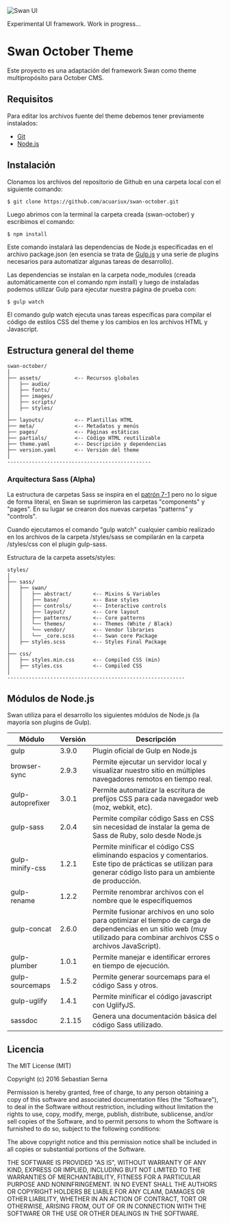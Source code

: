 ![Swan UI](https://github.com/acuariux/swan-october/blob/master/assets/images/logo.png "Swan - User Interface")

Experimental UI framework. Work in progress...


Swan October Theme
==========

Este proyecto es una adaptación del framework Swan como theme multipropósito para October CMS.

## Requisitos

Para editar los archivos fuente del theme debemos tener previamente instalados:

- [Git](https://git-scm.com/)
- [Node.js](https://nodejs.org/)

## Instalación

Clonamos los archivos del repositorio de Github en una carpeta local con el siguiente comando:

```
$ git clone https://github.com/acuariux/swan-october.git
```

Luego abrimos con la terminal la carpeta creada (swan-october) y escribimos el comando:

```
$ npm install
```
Este comando instalará las dependencias de Node.js especificadas en el archivo package.json (en esencia se trata de [Gulp.js](http://gulpjs.com/) y una serie de plugins necesarios para automatizar algunas tareas de desarrollo).

Las dependencias se instalan en la carpeta node_modules (creada automáticamente con el comando npm install) y luego de instaladas podemos utilizar Gulp para ejecutar nuestra página de prueba con:

```
$ gulp watch
```
El comando gulp watch ejecuta unas tareas específicas para compilar el código de estilos CSS del theme y los cambios en los archivos HTML y Javascript.

## Estructura general del theme

```
swan-october/
│
├── assets/           <-- Recursos globales
│   ├── audio/        
│   ├── fonts/        
│   ├── images/       
│   ├── scripts/      
│   ├── styles/
│       
├── layouts/          <-- Plantillas HTML
├── meta/             <-- Metadatos y menús
├── pages/            <-- Páginas estáticas
├── partials/         <-- Código HTML reutilizable
├── theme.yaml        <-- Descripción y dependencias
├── version.yaml      <-- Versión del theme
│
-----------------------------------------------

```


### Arquitectura Sass (Alpha)

La estructura de carpetas Sass se inspira en el [ patrón 7-1](https://sass-guidelin.es/#the-7-1-pattern) pero no lo sigue de forma literal, en Swan se suprimieron las carpetas "components" y "pages". En su lugar se crearon dos nuevas carpetas "patterns" y "controls".

Cuando ejecutamos el comando "gulp watch" cualquier cambio realizado en los archivos de la carpeta /styles/sass se compilarán en la carpeta /styles/css con el plugin gulp-sass.

Estructura de la carpeta assets/styles:

```
styles/
│
├── sass/
│   ├── swan/
│   │   ├── abstract/       <-- Mixins & Variables
│   │   ├── base/           <-- Base styles
│   │   ├── controls/       <-- Interactive controls
│   │   ├── layout/         <-- Core layout
│   │   ├── patterns/       <-- Core patterns
│   │   └── themes/         <-- Themes (White / Black)
│   │   └── vendor/         <-- Vendor libraries
│   │   └── _core.scss      <-- Swan core Package
│   ├── styles.scss         <-- Styles Final Package
│
├── css/
│   ├── styles.min.css      <-- Compiled CSS (min)
│   ├── styles.css          <-- Compiled CSS
│
----------------------------------------------------------

```

## Módulos de Node.js

Swan utiliza para el desarrollo los siguientes módulos de Node.js (la mayoría son plugins de Gulp).

|Módulo|Versión|Descripción|
|--- |--- |--- |
|gulp|3.9.0|Plugin oficial de Gulp en Node.js|
|browser-sync|2.9.3|Permite ejecutar un servidor local y visualizar nuestro sitio en múltiples navegadores remotos en tiempo real.|
|gulp-autoprefixer|3.0.1|Permite automatizar la escritura de prefijos CSS para cada navegador web (moz, webkit, etc).|
|gulp-sass|2.0.4|Permite compilar código Sass en CSS sin necesidad de instalar la gema de Sass de Ruby, solo desde Node.js|
|gulp-minify-css|1.2.1|Permite minificar el código CSS eliminando espacios y comentarios. Este tipo de prácticas se utilizan para generar código listo para un ambiente de producción.|
|gulp-rename|1.2.2|Permite renombrar archivos con el nombre que le especifiquemos|
|gulp-concat|2.6.0|Permite fusionar archivos en uno solo para optimizar el tiempo de carga de dependencias en un sitio web (muy utilizado para combinar archivos CSS o archivos JavaScript).|
|gulp-plumber|1.0.1|Permite manejar e identificar errores en tiempo de ejecución.|
|gulp-sourcemaps|1.5.2|Permite generar sourcemaps para el código Sass y otros.|
|gulp-uglify|1.4.1|Permite minificar el código javascript con UglifyJS.|
|sassdoc|2.1.15|Genera una documentación básica del código Sass utilizado.|


## Licencia

The MIT License (MIT)

Copyright (c) 2016 Sebastian Serna

Permission is hereby granted, free of charge, to any person obtaining a copy
of this software and associated documentation files (the "Software"), to deal
in the Software without restriction, including without limitation the rights
to use, copy, modify, merge, publish, distribute, sublicense, and/or sell
copies of the Software, and to permit persons to whom the Software is
furnished to do so, subject to the following conditions:

The above copyright notice and this permission notice shall be included in all
copies or substantial portions of the Software.

THE SOFTWARE IS PROVIDED "AS IS", WITHOUT WARRANTY OF ANY KIND, EXPRESS OR
IMPLIED, INCLUDING BUT NOT LIMITED TO THE WARRANTIES OF MERCHANTABILITY,
FITNESS FOR A PARTICULAR PURPOSE AND NONINFRINGEMENT. IN NO EVENT SHALL THE
AUTHORS OR COPYRIGHT HOLDERS BE LIABLE FOR ANY CLAIM, DAMAGES OR OTHER
LIABILITY, WHETHER IN AN ACTION OF CONTRACT, TORT OR OTHERWISE, ARISING FROM,
OUT OF OR IN CONNECTION WITH THE SOFTWARE OR THE USE OR OTHER DEALINGS IN THE
SOFTWARE.
